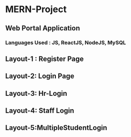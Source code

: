 
# MERN-Project
## Web Portal Application
### Languages Used : JS, ReactJS, NodeJS, MySQL

## Layout-1 : Register Page
## Layout-2: Login Page
## Layout-3: Hr-Login
## Layout-4: Staff Login
## Layout-5:MultipleStudentLogin

